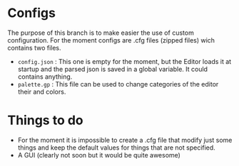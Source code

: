 # Configs
  The purpose of this branch is to make easier the use of custom configuration.
  For the moment configs are .cfg files (zipped files) wich contains two files.
  
  - ```config.json``` : This one is empty for the moment, but the Editor loads it at startup and the parsed json is saved in a global variable. It could contains anything.
  - ```palette.gp``` : This file can be used to change categories of the editor their and colors. 
  
# Things to do
  
- For the moment it is impossible to create a .cfg file that modify just some things and keep the default values for things that are not specified. 
- A GUI (clearly not soon but it would be quite awesome)
